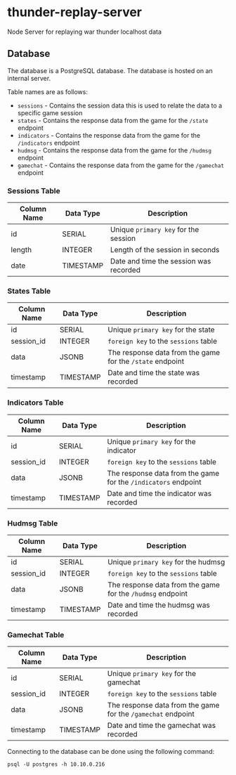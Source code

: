 # thunder-replay-server

Node Server for replaying war thunder localhost data

## Database

The database is a PostgreSQL database. The database is hosted on an internal server.

Table names are as follows:

- `sessions` - Contains the session data this is used to relate the data to a specific game session
- `states` - Contains the response data from the game for the `/state` endpoint
- `indicators` - Contains the response data from the game for the `/indicators` endpoint
- `hudmsg` - Contains the response data from the game for the `/hudmsg` endpoint
- `gamechat` - Contains the response data from the game for the `/gamechat` endpoint

### Sessions Table

| Column Name | Data Type | Description                            |
| ----------- | --------- | -------------------------------------- |
| id          | SERIAL    | Unique `primary key` for the session   |
| length      | INTEGER   | Length of the session in seconds       |
| date        | TIMESTAMP | Date and time the session was recorded |

### States Table

| Column Name | Data Type | Description                                               |
| ----------- | --------- | --------------------------------------------------------- |
| id          | SERIAL    | Unique `primary key` for the state                        |
| session_id  | INTEGER   | `foreign key` to the `sessions` table                     |
| data        | JSONB     | The response data from the game for the `/state` endpoint |
| timestamp   | TIMESTAMP | Date and time the state was recorded                      |

### Indicators Table

| Column Name | Data Type | Description                                                    |
| ----------- | --------- | -------------------------------------------------------------- |
| id          | SERIAL    | Unique `primary key` for the indicator                         |
| session_id  | INTEGER   | `foreign key` to the `sessions` table                          |
| data        | JSONB     | The response data from the game for the `/indicators` endpoint |
| timestamp   | TIMESTAMP | Date and time the indicator was recorded                       |

### Hudmsg Table

| Column Name | Data Type | Description                                                |
| ----------- | --------- | ---------------------------------------------------------- |
| id          | SERIAL    | Unique `primary key` for the hudmsg                        |
| session_id  | INTEGER   | `foreign key` to the `sessions` table                      |
| data        | JSONB     | The response data from the game for the `/hudmsg` endpoint |
| timestamp   | TIMESTAMP | Date and time the hudmsg was recorded                      |

### Gamechat Table

| Column Name | Data Type | Description                                                  |
| ----------- | --------- | ------------------------------------------------------------ |
| id          | SERIAL    | Unique `primary key` for the gamechat                        |
| session_id  | INTEGER   | `foreign key` to the `sessions` table                        |
| data        | JSONB     | The response data from the game for the `/gamechat` endpoint |
| timestamp   | TIMESTAMP | Date and time the gamechat was recorded                      |

Connecting to the database can be done using the following command:

```
psql -U postgres -h 10.10.0.216
```
